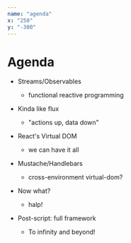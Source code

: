 ```yaml
---
name: "agenda"
x: "250"
y: "-300"
---
```

# Agenda

<div class="points"> 

* Streams/Observables
    * functional reactive programming
* Kinda like flux
    * "actions up, data down"
* React's Virtual DOM
    * we can have it all


* Mustache/Handlebars
    * cross-environment virtual-dom?
* Now what?
    * halp!
* Post-script: full framework
    * To infinity and beyond!

</div>
